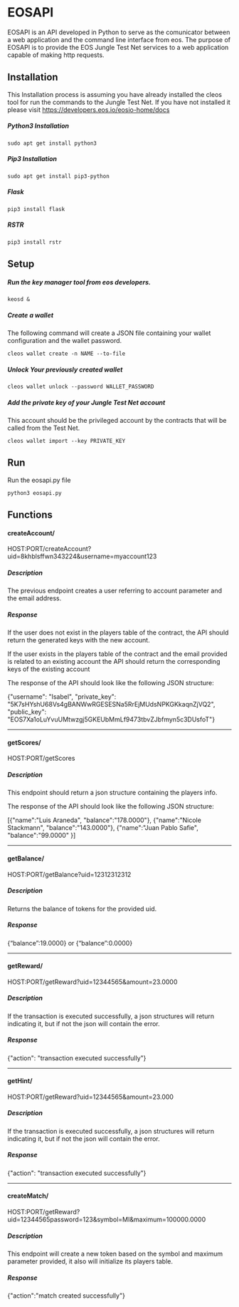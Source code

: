# EOSAPI

EOSAPI is an API developed in Python to serve as the comunicator between a web application and the command line interface from eos. The purpose of EOSAPI is to provide the EOS Jungle Test Net services to a web application capable of making http requests.

## Installation

This Installation process is assuming you have already installed the cleos tool for run the commands to the Jungle Test Net. If you have not installed it please visit https://developers.eos.io/eosio-home/docs

##### Python3 Installation

```
sudo apt get install python3
```

##### Pip3 Installation
```
sudo apt get install pip3-python
```

##### Flask
```
pip3 install flask
```

##### RSTR
```
pip3 install rstr
```
## Setup
##### Run the key manager tool from eos developers.
```
keosd &
```
##### Create a wallet 

The following command will create a JSON file containing your wallet configuration and the wallet password.
```
cleos wallet create -n NAME --to-file
```
##### Unlock Your previously created wallet
```
cleos wallet unlock --password WALLET_PASSWORD
```

##### Add the private key of your Jungle Test Net account
This account should be the  privileged account by the contracts that will be called from the Test Net.
```
cleos wallet import --key PRIVATE_KEY
```
## Run
Run the eosapi.py file
```
python3 eosapi.py
```

## Functions

#### createAccount/

HOST:PORT/createAccount?uid=8khblsffwn343224&username=myaccount123

##### Description

The previous endpoint creates a user referring to account parameter and the email address.

##### Response

If the user does not exist in the players table of the contract, the API should return the generated keys with the new account.

If the user exists in the players table of the contract and the email provided is related to an existing account the API should return the corresponding keys of the existing account

The response of the API should look like the following JSON structure:

{"username": "Isabel",
"private_key": "5K7sHYshU68Vs4gBANWwRGESESNa5RrEjMUdsNPKGKkaqnZjVQ2", 
"public_key": "EOS7Xa1oLuYvuUMtwzgj5GKEUbMmLf9473tbvZJbfmyn5c3DUsfoT"}
___

#### getScores/

HOST:PORT/getScores

 ##### Description
This endpoint should return a json structure containing the players info.

The response of the API should look like the following JSON structure:

  

[{"name":"Luis Araneda",
"balance":"178.0000"},
{"name":"Nicole Stackmann",
"balance":"143.0000"},
{"name":"Juan Pablo Safie",
"balance":"99.0000"
}]

___
  
#### getBalance/

  
HOST:PORT/getBalance?uid=12312312312

##### Description
Returns the balance of tokens for the provided uid.

##### Response

{“balance”:19.0000} or {“balance”:0.0000}

  
  
___
#### getReward/
HOST:PORT/getReward?uid=12344565&amount=23.0000


##### Description
If the transaction is executed successfully, a json structures will return indicating it, but if not the json will contain the error.
##### Response

  

{"action": "transaction executed successfully"}

  
___
#### getHint/
HOST:PORT/getReward?uid=12344565&amount=23.000

  

##### Description

If the transaction is executed successfully, a json structures will return indicating it, but if not the json will contain the error.

  

##### Response

  

{"action": "transaction executed successfully"}

  
___
#### createMatch/
HOST:PORT/getReward?uid=12344565password=123&symbol=MI&maximum=100000.0000

  

##### Description

This endpoint will create a new token based on the symbol and maximum parameter provided, it also will initialize its players table.

  

##### Response

 
{"action":"match created successfully"}






